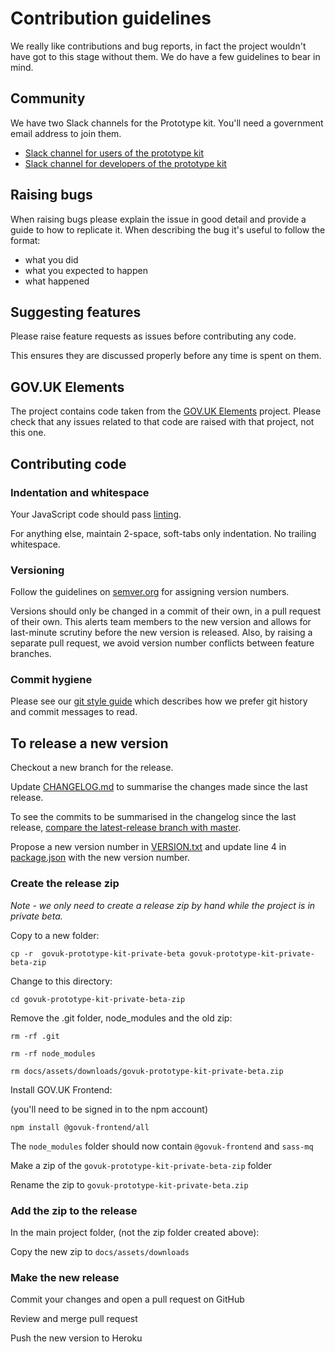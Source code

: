 # Contribution guidelines

We really like contributions and bug reports, in fact the project wouldn't have got to this stage without them.
We do have a few guidelines to bear in mind.

## Community

We have two Slack channels for the Prototype kit. You'll need a government email address to join them.

* [Slack channel for users of the prototype kit](https://ukgovernmentdigital.slack.com/messages/prototype-kit/)
* [Slack channel for developers of the prototype kit](https://ukgovernmentdigital.slack.com/messages/prototype-kit-dev/)

## Raising bugs

When raising bugs please explain the issue in good detail and provide a guide to how to replicate it.
When describing the bug it's useful to follow the format:

- what you did
- what you expected to happen
- what happened

## Suggesting features

Please raise feature requests as issues before contributing any code.

This ensures they are discussed properly before any time is spent on them.

## GOV.UK Elements

The project contains code taken from the [GOV.UK Elements](https://github.com/alphagov/govuk_elements/) project.
Please check that any issues related to that code are raised with that project, not this one.

## Contributing code

### Indentation and whitespace

Your JavaScript code should pass [linting](docs/linting.md).

For anything else, maintain 2-space, soft-tabs only indentation. No trailing whitespace.

### Versioning

Follow the guidelines on [semver.org](http://semver.org/) for assigning version
numbers.

Versions should only be changed in a commit of their own, in a pull request of
their own. This alerts team members to the new version and allows for
last-minute scrutiny before the new version is released. Also, by raising a
separate pull request, we avoid version number conflicts between feature
branches.

### Commit hygiene

Please see our [git style guide](https://github.com/alphagov/styleguides/blob/master/git.md)
which describes how we prefer git history and commit messages to read.

## To release a new version

Checkout a new branch for the release.

Update [CHANGELOG.md](https://github.com/alphagov/govuk_prototype_kit/blob/master/CHANGELOG.md) to summarise the changes made since the last release.

To see the commits to be summarised in the changelog since the last release, [compare the latest-release branch with master](https://github.com/alphagov/govuk_prototype_kit/compare/latest-release...master).

Propose a new version number in [VERSION.txt](https://github.com/alphagov/govuk_prototype_kit/blob/master/VERSION.txt) and update line 4 in [package.json](https://github.com/alphagov/govuk_prototype_kit/blob/master/package.json#L4) with the new version number.

### Create the release zip

_Note - we only need to create a release zip by hand while the project is in private beta._

Copy to a new folder:

`cp -r  govuk-prototype-kit-private-beta govuk-prototype-kit-private-beta-zip`

Change to this directory:

`cd govuk-prototype-kit-private-beta-zip`

Remove the .git folder, node_modules and the old zip:

`rm -rf .git`

`rm -rf node_modules`

`rm docs/assets/downloads/govuk-prototype-kit-private-beta.zip `

Install GOV.UK Frontend:

(you'll need to be signed in to the npm account)

`npm install @govuk-frontend/all`

The `node_modules` folder should now contain `@govuk-frontend` and `sass-mq`

Make a zip of the `govuk-prototype-kit-private-beta-zip` folder

Rename the zip to `govuk-prototype-kit-private-beta.zip`

### Add the zip to the release

In the main project folder, (not the zip folder created above):

Copy the new zip to `docs/assets/downloads`

### Make the new release

Commit your changes and open a pull request on GitHub

Review and merge pull request

Push the new version to Heroku
